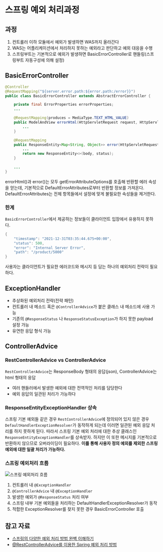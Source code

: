# 스프링 예외 처리과정
## 과정
1. 컨트롤러 이하 모듈에서 예외가 발생하면 WAS까지 올라간다
2. WAS는 어플리케이션에서 처리하지 못하는 예외라고 판단하고 예외 대응을 수행
3. 스프링부트는 기본적으로 예외가 발생하면 BasicErrorController로 핸들링(스프링부트 자동구성에 의해 설정)

## BasicErrorController
````java
@Controller
@RequestMapping("${server.error.path:${error.path:/error}}")
public class BasicErrorController extends AbstractErrorController {

    private final ErrorProperties errorProperties;
    ...

    @RequestMapping(produces = MediaType.TEXT_HTML_VALUE)
    public ModelAndView errorHtml(HttpServletRequest request, HttpServletResponse response) {
        ...
    }

    @RequestMapping
    public ResponseEntity<Map<String, Object>> error(HttpServletRequest request) {
        ...
        return new ResponseEntity<>(body, status);
    }
    
    ...
}
````
errorHtml()과 error()는 모두 getErrorAttributeOptions를 호출해 반환할 에러 속성을 얻는데,
기본적으로 DefaultErrorAttributes로부터 반환할 정보를 가져온다. DefaultErrorAttributes는 전체 항목들에서 설정에 맞게 불필요한 속성들을 제거한다.
### 한계
`BasicErrorController`에서 제공하는 정보들이 클라이언트 입장에서 유용하지 못하다.
```java
{
    "timestamp": "2021-12-31T03:35:44.675+00:00",
    "status": 500,
    "error": "Internal Server Error",
    "path": "/product/5000"
}
```
사용자는 클라이언트가 필요한 에러코드와 메시지 등 담는 하나의 예외처리 전략이 필요하다.

## ExceptionHandler
* 추상화된 예외처리 전략(전략 패턴)
* 컨트롤러 내 메소드 혹은 `@ControllerAdvice`가 붙은 클래스 내 메소드에 사용 가능
* 기존의 `@ResponseStatus` 나 `ResponseStatusException`가 하지 못한 payload 설정 가능
* 유연한 응답 형식 가능

## ControllerAdvice
### RestControllerAdvice vs ControllerAdvice
`RestControllerAdvice`는 ResponseBody 형태의 응답(json), ControllerAdvice는 html 형태의 응답

* 여러 핸들러에서 발생한 예외에 대한 전역적인 처리를 담당한다
* 예외 응답의 일관된 처리가 가능하다

### ResponseEntityExceptionHandler 상속
스프링 기본 예외들 같은 경우 `RestControllerAdvice`에 정의되어 있지 않은 경우 `DefaultHandlerExceptionResolver`가 동작하게 되는데
이러면 일관된 예외 응답 처리를 하지 못하게 된다. 따라서 스프링 기본 예외 처리에 대한 추상 클래스인 `ResponseEntityExceptionHandler`를 상속받자.
하지만 이 또한 메시지를 기본적으로 반환하지 않으므로 오버라이딩이 필요하다. 
**이를 통해 사용자 정의 예외를 제외한 스프링 예외에 대한 일괄 처리가 가능하다.**

### 스프링 예외처리 흐름
![스프링 예외처리 흐름](https://img1.daumcdn.net/thumb/R1280x0/?scode=mtistory2&fname=https%3A%2F%2Fblog.kakaocdn.net%2Fdn%2FtLgqM%2FbtrpKDUUdG2%2FoJayCyPYGAcdpPAPQNBe30%2Fimg.png)
1. 컨트롤러 내 `@ExceptionHandler`
2. `@ControllerAdvice` 내 `@ExceptionHandler`
3. 발생한 예외가 `@ResponseStatus` 처리 여부
4. 스프링 내부 기본 예외들을 처리하는 DefaultHandlerExceptionResolver가 동작
5. 적합한 ExceptionResolver를 찾지 못한 경우 BasicErrorController 호출

## 참고 자료
* [스프링의 다양한 예외 처리 방법 완벽 이해하기](https://mangkyu.tistory.com/204)
* [@RestControllerAdvice를 이용한 Spring 예외 처리 방법](https://mangkyu.tistory.com/205)